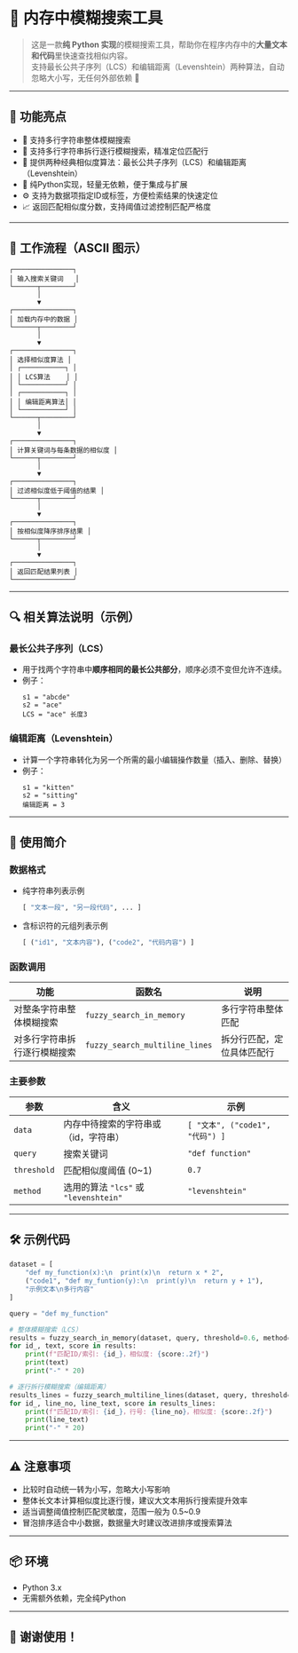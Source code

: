 # 🧐 内存中模糊搜索工具

> 这是一款**纯 Python 实现**的模糊搜索工具，帮助你在程序内存中的**大量文本和代码**里快速查找相似内容。  
> 支持最长公共子序列（LCS）和编辑距离（Levenshtein）两种算法，自动忽略大小写，无任何外部依赖 🎉

---

## 🚀 功能亮点

- 🔎 支持多行字符串整体模糊搜索  
- 🧩 支持多行字符串拆行逐行模糊搜索，精准定位匹配行  
- 🎯 提供两种经典相似度算法：最长公共子序列（LCS）和编辑距离（Levenshtein）  
- 🐍 纯Python实现，轻量无依赖，便于集成与扩展  
- ⚙ 支持为数据项指定ID或标签，方便检索结果的快速定位  
- 📈 返回匹配相似度分数，支持阈值过滤控制匹配严格度  

---

## 🧠 工作流程（ASCII 图示）

```
┌───────────────┐
│ 输入搜索关键词   │
└──────┬────────┘
       │
       ▼
┌───────────────┐
│ 加载内存中的数据 │
└──────┬────────┘
       │
       ▼
┌───────────────┐
│ 选择相似度算法 │
│ ┌───────────┐ │
│ │ LCS算法    │ │
│ └───────────┘ │
│ ┌───────────┐ │
│ │ 编辑距离算法│ │
│ └───────────┘ │
└──────┬────────┘
       │
       ▼
┌───────────────┐
│ 计算关键词与每条数据的相似度 │
└──────┬────────┘
       │
       ▼
┌───────────────┐
│ 过滤相似度低于阈值的结果 │
└──────┬────────┘
       │
       ▼
┌───────────────┐
│ 按相似度降序排序结果 │
└──────┬────────┘
       │
       ▼
┌───────────────┐
│ 返回匹配结果列表 │
└───────────────┘
```

---

## 🔍 相关算法说明（示例）

### 最长公共子序列（LCS）

- 用于找两个字符串中**顺序相同的最长公共部分**，顺序必须不变但允许不连续。  
- 例子：  
  ```
  s1 = "abcde"
  s2 = "ace"
  LCS = "ace" 长度3
  ```
  
### 编辑距离（Levenshtein）

- 计算一个字符串转化为另一个所需的最小编辑操作数量（插入、删除、替换）  
- 例子：  
  ```
  s1 = "kitten"
  s2 = "sitting"
  编辑距离 = 3
  ```
  
---

## 🎯 使用简介

### 数据格式

- 纯字符串列表示例  
  ```python
  [ "文本一段", "另一段代码", ... ]
  ```  
- 含标识符的元组列表示例  
  ```python
  [ ("id1", "文本内容"), ("code2", "代码内容") ]
  ```

### 函数调用

| 功能                      | 函数名                        | 说明                              |
|-------------------------|----------------------------|---------------------------------|
| 对整条字符串整体模糊搜索        | `fuzzy_search_in_memory`     | 多行字符串整体匹配                      |
| 对多行字符串拆行逐行模糊搜索      | `fuzzy_search_multiline_lines` | 拆分行匹配，定位具体匹配行                 |

### 主要参数

| 参数        | 含义                       | 示例                 |
|-----------|--------------------------|--------------------|
| `data`    | 内存中待搜索的字符串或（id，字符串） | `[ "文本", ("code1", "代码") ]` |
| `query`   | 搜索关键词                    | `"def function"`       |
| `threshold` | 匹配相似度阈值 (0~1)          | `0.7`                |
| `method`  | 选用的算法 `"lcs"` 或 `"levenshtein"` | `"levenshtein"`        |

---

## 🛠️ 示例代码

```python
dataset = [
    "def my_function(x):\n  print(x)\n  return x * 2",
    ("code1", "def my_funtion(y):\n  print(y)\n  return y + 1"),
    "示例文本\n多行内容"
]

query = "def my_function"

# 整体模糊搜索（LCS）
results = fuzzy_search_in_memory(dataset, query, threshold=0.6, method="lcs")
for id_, text, score in results:
    print(f"匹配ID/索引: {id_}，相似度: {score:.2f}")
    print(text)
    print("-" * 20)

# 逐行拆行模糊搜索（编辑距离）
results_lines = fuzzy_search_multiline_lines(dataset, query, threshold=0.6, method="levenshtein")
for id_, line_no, line_text, score in results_lines:
    print(f"匹配ID/索引: {id_}，行号: {line_no}，相似度: {score:.2f}")
    print(line_text)
    print("-" * 20)
```

---

## ⚠️ 注意事项

- 比较时自动统一转为小写，忽略大小写影响  
- 整体长文本计算相似度比逐行慢，建议大文本用拆行搜索提升效率  
- 适当调整阈值控制匹配灵敏度，范围一般为 0.5~0.9  
- 冒泡排序适合中小数据，数据量大时建议改进排序或搜索算法  

---

## 📦 环境

- Python 3.x  
- 无需额外依赖，完全纯Python

---

## 🙏 谢谢使用！

